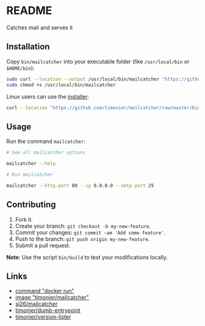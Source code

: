 # README

Catches mail and serves it

## Installation

Copy `bin/mailcatcher` into your executable folder (like `/usr/local/bin` or `$HOME/bin`):

```sh
sudo curl --location --output /usr/local/bin/mailcatcher "https://github.com/timonier/mailcatcher/raw/master/bin/mailcatcher"
sudo chmod +x /usr/local/bin/mailcatcher
```

Linux users can use the [installer](https://github.com/timonier/mailcatcher/blob/master/bin/installer):

```sh
curl --location "https://github.com/timonier/mailcatcher/raw/master/bin/installer" | sudo sh -s install
```

## Usage

Run the command `mailcatcher`:

```sh
# See all mailcatcher options

mailcatcher --help

# Run mailcatcher

mailcatcher --http-port 80 --ip 0.0.0.0 --smtp-port 25
```

## Contributing

1. Fork it.
2. Create your branch: `git checkout -b my-new-feature`.
3. Commit your changes: `git commit -am 'Add some feature'`.
4. Push to the branch: `git push origin my-new-feature`.
5. Submit a pull request.

__Note__: Use the script `bin/build` to test your modifications locally.

## Links

* [command "docker run"](https://docs.docker.com/reference/run/)
* [image "timonier/mailcatcher"](https://hub.docker.com/r/timonier/mailcatcher/)
* [sj26/mailcatcher](https://github.com/sj26/mailcatcher)
* [timonier/dumb-entrypoint](https://github.com/timonier/dumb-entrypoint)
* [timonier/version-lister](https://github.com/timonier/version-lister)
